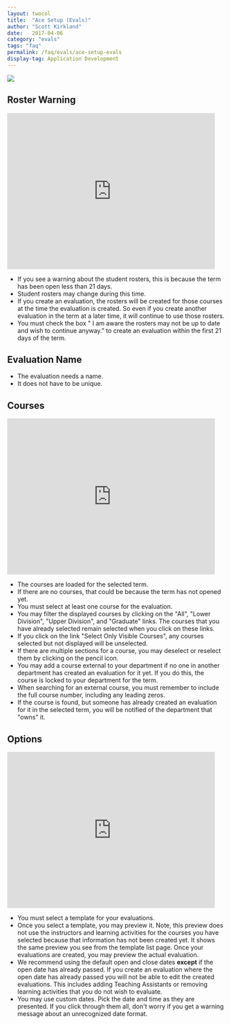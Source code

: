 ```yaml
---
layout: twocol
title:  "Ace Setup (Evals)"
author: "Scott Kirkland"
date:   2017-04-06
category: "evals"
tags: "faq"
permalink: /faq/evals/ace-setup-evals
display-tag: Application Development
---
```


![](https://i.embed.ly/1/image?url=http%3A%2F%2Fucdavis.github.io%2FACE%2Fimages%2Ffaq%2FAceSetupButton.png&key=afea23f29e5a4f63bd166897e3dc72df)

## Roster Warning

<iframe width="480" height="360" src="https://www.youtube.com/embed/MvDtIZ1MRJk" frameborder="0"> </iframe>

- If you see a warning about the student rosters, this is because the term has been open less than 21 days.
- Student rosters may change during this time.
- If you create an evaluation, the rosters will be created for those courses at the time the evaluation is created. So even if you create another evaluation in the term at a later time, it will continue to use those rosters.
- You must check the box " I am aware the rosters may not be up to date and wish to continue anyway." to create an evaluation within the first 21 days of the term.

## Evaluation Name

- The evaluation needs a name.
- It does not have to be unique.

## Courses

<iframe width="480" height="360" src="https://www.youtube.com/embed/pM2g6a9fDdw" frameborder="0"> </iframe>

- The courses are loaded for the selected term.
- If there are no courses, that could be because the term has not opened yet.
- You must select at least one course for the evaluation.
- You may filter the displayed courses by clicking on the "All", "Lower Division", "Upper Division", and "Graduate" links. The courses that you have already selected remain selected when you click on these links.
- If you click on the link "Select Only Visible Courses", any courses selected but not displayed will be unselected.
- If there are multiple sections for a course, you may deselect or reselect them by clicking on the pencil icon.
- You may add a course external to your department if no one in another department has created an evaluation for it yet. If you do this, the course is locked to your department for the term.
- When searching for an external course, you must remember to include the full course number, including any leading zeros.
- If the course is found, but someone has already created an evaluation for it in the selected term, you will be notified of the department that "owns" it.

## Options

<iframe width="480" height="360" src="https://www.youtube.com/embed/LQkEmyXr5LQ" frameborder="0"> </iframe>

- You must select a template for your evaluations.
- Once you select a template, you may preview it. Note, this preview does not use the instructors and learning activities for the courses you have selected because that information has not been created yet. It shows the same preview you see from the template list page. Once your evaluations are created, you may preview the actual evaluation.
- We recommend using the default open and close dates **except** if the open date has already passed. If you create an evaluation where the open date has already passed you will not be able to edit the created evaluations. This includes adding Teaching Assistants or removing learning activities that you do not wish to evaluate.
- You may use custom dates. Pick the date and time as they are presented. If you click through them all, don't worry if you get a warning message about an unrecognized date format.
